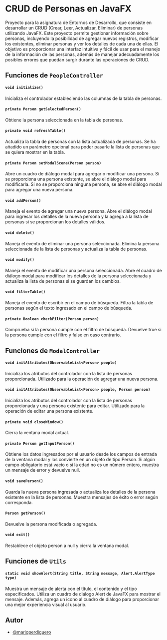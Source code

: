 # CRUD de Personas en JavaFX

Proyecto para la asignatura de Entornos de Desarrollo, que consiste en desarrollar un CRUD (Crear, Leer, Actualizar, Eliminar) de personas utilizando JavaFX. Este proyecto permite gestionar información sobre personas, incluyendo la posibilidad de agregar nuevos registros, modificar los existentes, eliminar personas y ver los detalles de cada una de ellas. El objetivo es proporcionar una interfaz intuitiva y fácil de usar para el manejo de la información de las personas, además de manejar adecuadamente los posibles errores que puedan surgir durante las operaciones de CRUD.




## Funciones de `PeopleController`

#### `void initialize()`

Inicializa el controlador estableciendo las columnas de la tabla de personas.

#### `private Person getSelectedPerson()`

Obtiene la persona seleccionada en la tabla de personas.

#### `private void refreshTable()`

Actualiza la tabla de personas con la lista actualizada de personas. Se ha añadido un parámetro opcional para poder pasarle la lista de personas que se quiera mostrar en la tabla.

#### `private Person setModalScene(Person person)`

Abre un cuadro de diálogo modal para agregar o modificar una persona. Si se proporciona una persona existente, se abre el diálogo modal para modificarla. Si no se proporciona ninguna persona, se abre el diálogo modal para agregar una nueva persona.

#### `void addPerson()`

Maneja el evento de agregar una nueva persona. Abre el diálogo modal para ingresar los detalles de la nueva persona y la agrega a la lista de personas si se proporcionan los detalles válidos.

#### `void delete()`

Maneja el evento de eliminar una persona seleccionada. Elimina la persona seleccionada de la lista de personas y actualiza la tabla de personas.

#### `void modify()`

Maneja el evento de modificar una persona seleccionada. Abre el cuadro de diálogo modal para modificar los detalles de la persona seleccionada y actualiza la lista de personas si se guardan los cambios.

#### `void filterTable()`
Maneja el evento de escribir en el campo de búsqueda. Filtra la tabla de personas según el texto ingresado en el campo de búsqueda.

#### `private Boolean checkFilter(Person person)`
Comprueba si la persona cumple con el filtro de búsqueda. Devuelve true si la persona cumple con el filtro y false en caso contrario.




## Funciones de `ModalController`

#### `void initAttributes(ObservableList<Person> people)`

Inicializa los atributos del controlador con la lista de personas proporcionada. Utilizado para la operación de agregar una nueva persona.

#### `void initAttributes(ObservableList<Person> people, Person person)`

Inicializa los atributos del controlador con la lista de personas proporcionada y una persona existente para editar. Utilizado para la operación de editar una persona existente.

#### `private void closeWindow()`

Cierra la ventana modal actual.

#### `private Person getInputPerson()`

Obtiene los datos ingresados por el usuario desde los campos de entrada de la ventana modal y los convierte en un objeto de tipo Person. Si algún campo obligatorio está vacío o si la edad no es un número entero, muestra un mensaje de error y devuelve null.

#### `void savePerson()`

Guarda la nueva persona ingresada o actualiza los detalles de la persona existente en la lista de personas. Muestra mensajes de éxito o error según corresponda.

#### `Person getPerson()`

Devuelve la persona modificada o agregada.

#### `void exit()`

Restablece el objeto person a null y cierra la ventana modal.




## Funciones de `Utils`

#### `static void showAlert(String title, String message, Alert.AlertType type)`




Muestra un mensaje de alerta con el título, el contenido y el tipo especificados. Utiliza un cuadro de diálogo Alert de JavaFX para mostrar el mensaje. Además, agrega un icono al cuadro de diálogo para proporcionar una mejor experiencia visual al usuario.
## Autor

- [@marioperdiguero](https://github.com/MarioPB05)

